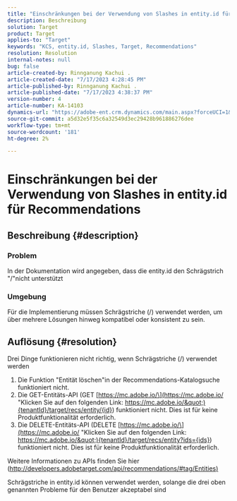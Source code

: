 ```yaml
---
title: "Einschränkungen bei der Verwendung von Slashes in entity.id für Recommendations"
description: Beschreibung
solution: Target
product: Target
applies-to: "Target"
keywords: "KCS, entity.id, Slashes, Target, Recommendations"
resolution: Resolution
internal-notes: null
bug: false
article-created-by: Rinnganung Kachui .
article-created-date: "7/17/2023 4:28:45 PM"
article-published-by: Rinnganung Kachui .
article-published-date: "7/17/2023 4:38:37 PM"
version-number: 4
article-number: KA-14103
dynamics-url: "https://adobe-ent.crm.dynamics.com/main.aspx?forceUCI=1&pagetype=entityrecord&etn=knowledgearticle&id=42fde5fd-be24-ee11-9cbd-6045bd0065f9"
source-git-commit: a5d32e5f35c6a32549d3ec29428b961886276dee
workflow-type: tm+mt
source-wordcount: '181'
ht-degree: 2%

---
```


# Einschränkungen bei der Verwendung von Slashes in entity.id für Recommendations

## Beschreibung {#description}




### Problem



In der Dokumentation wird angegeben, dass die entity.id den Schrägstrich &quot;/&quot;nicht unterstützt



### Umgebung



Für die Implementierung müssen Schrägstriche (/) verwendet werden, um über mehrere Lösungen hinweg kompatibel oder konsistent zu sein.


## Auflösung {#resolution}


Drei Dinge funktionieren nicht richtig, wenn Schrägstriche (/) verwendet werden

1. Die Funktion &quot;Entität löschen&quot;in der Recommendations-Katalogsuche funktioniert nicht.
2. Die GET-Entitäts-API (GET [https://mc.adobe.io/\](https://mc.adobe.io/ &quot;Klicken Sie auf den folgenden Link: https://mc.adobe.io/&quot;){tenantId}/target/recs/entity/{id}) funktioniert nicht. Dies ist für keine Produktfunktionalität erforderlich.
3. Die DELETE-Entitäts-API (DELETE [https://mc.adobe.io/\](https://mc.adobe.io/ &quot;Klicken Sie auf den folgenden Link: https://mc.adobe.io/&quot;){tenantId}/target/recs/entity?ids={ids}) funktioniert nicht. Dies ist für keine Produktfunktionalität erforderlich.


Weitere Informationen zu APIs finden Sie hier ([http://developers.adobetarget.com/api/recommendations/#tag/Entities)](http://developers.adobetarget.com/api/recommendations/#tag/Entities%29 "Klicken Sie auf den folgenden Link: http://developers.adobetarget.com/api/recommendations/#tag/Entities)")

Schrägstriche in entity.id können verwendet werden, solange die drei oben genannten Probleme für den Benutzer akzeptabel sind
